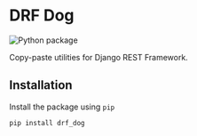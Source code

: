 # DRF Dog

![Python package](https://github.com/coaxsoft/drf_dog/workflows/Python%20package/badge.svg)

Copy-paste utilities for Django REST Framework.

## Installation

Install the package using ``pip``

```bash
pip install drf_dog
```
